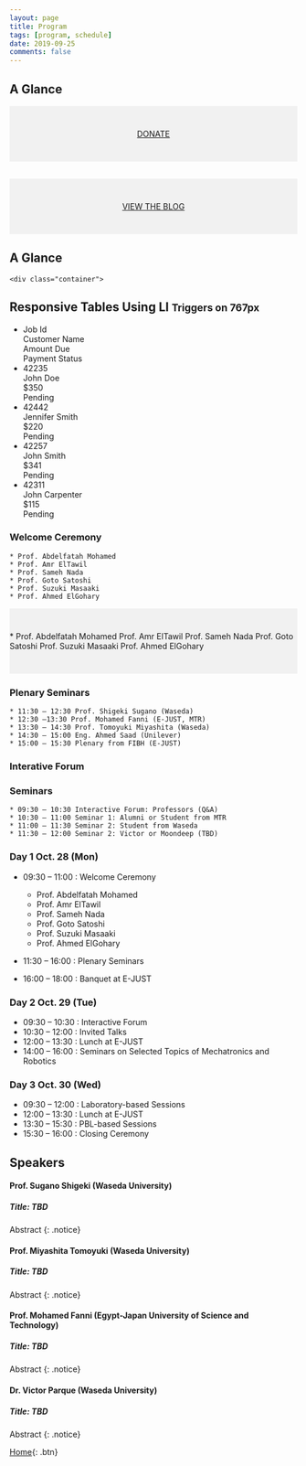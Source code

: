 ```yaml
---
layout: page
title: Program
tags: [program, schedule]
date: 2019-09-25
comments: false
---
```


## A Glance

<div style="background-color:rgba(0, 0, 0, 0.0470588); text-align:center; vertical-align: middle; padding:40px 0;">
<a href="/donate">DONATE</a>
</div>

<div style="background-color:rgba(0, 0, 0, 0.0470588); text-align:center; vertical-align: middle; padding:40px 0; margin-top:30px">
<a href="/blog">VIEW THE BLOG</a>
</div>
    
## A Glance


    <div class="container">
  <h2>Responsive Tables Using LI <small>Triggers on 767px</small></h2>
  <ul class="responsive-table">
    <li class="table-header">
      <div class="col col-1">Job Id</div>
      <div class="col col-2">Customer Name</div>
      <div class="col col-3">Amount Due</div>
      <div class="col col-4">Payment Status</div>
    </li>
    <li class="table-row">
      <div class="col col-1" data-label="Job Id">42235</div>
      <div class="col col-2" data-label="Customer Name">John Doe</div>
      <div class="col col-3" data-label="Amount">$350</div>
      <div class="col col-4" data-label="Payment Status">Pending</div>
    </li>
    <li class="table-row">
      <div class="col col-1" data-label="Job Id">42442</div>
      <div class="col col-2" data-label="Customer Name">Jennifer Smith</div>
      <div class="col col-3" data-label="Amount">$220</div>
      <div class="col col-4" data-label="Payment Status">Pending</div>
    </li>
    <li class="table-row">
      <div class="col col-1" data-label="Job Id">42257</div>
      <div class="col col-2" data-label="Customer Name">John Smith</div>
      <div class="col col-3" data-label="Amount">$341</div>
      <div class="col col-4" data-label="Payment Status">Pending</div>
    </li>
    <li class="table-row">
      <div class="col col-1" data-label="Job Id">42311</div>
      <div class="col col-2" data-label="Customer Name">John Carpenter</div>
      <div class="col col-3" data-label="Amount">$115</div>
      <div class="col col-4" data-label="Payment Status">Pending</div>
    </li>
  </ul>
</div>


    
 
### Welcome Ceremony

```
* Prof. Abdelfatah Mohamed
* Prof. Amr ElTawil
* Prof. Sameh Nada
* Prof. Goto Satoshi
* Prof. Suzuki Masaaki
* Prof. Ahmed ElGohary
```


 <div style="background-color:rgba(0, 0, 0, 0.0470588); text-align:left; vertical-align: left; padding:40px 0;">
 * Prof. Abdelfatah Mohamed
Prof. Amr ElTawil
Prof. Sameh Nada
Prof. Goto Satoshi
Prof. Suzuki Masaaki
Prof. Ahmed ElGohary
 </div>
 
 
### Plenary Seminars

```
* 11:30 – 12:30 Prof. Shigeki Sugano (Waseda)
* 12:30 –13:30 Prof. Mohamed Fanni (E-JUST, MTR)
* 13:30 – 14:30 Prof. Tomoyuki Miyashita (Waseda)
* 14:30 – 15:00 Eng. Ahmed Saad (Unilever)
* 15:00 – 15:30 Plenary from FIBH (E-JUST)
```

### Interative Forum


### Seminars

```
* 09:30 – 10:30 Interactive Forum: Professors (Q&A)
* 10:30 – 11:00 Seminar 1: Alumni or Student from MTR
* 11:00 – 11:30 Seminar 2: Student from Waseda
* 11:30 – 12:00 Seminar 2: Victor or Moondeep (TBD)
```


### Day 1 Oct. 28 (Mon)

* 09:30 – 11:00 : Welcome Ceremony
    * Prof. Abdelfatah Mohamed
    * Prof. Amr ElTawil
    * Prof. Sameh Nada
    * Prof. Goto Satoshi
    * Prof. Suzuki Masaaki
    * Prof. Ahmed ElGohary

* 11:30 – 16:00 : Plenary Seminars
* 16:00 – 18:00 : Banquet at E-JUST

### Day 2 Oct. 29 (Tue)

* 09:30 – 10:30 : Interactive Forum
* 10:30 – 12:00 : Invited Talks
* 12:00 – 13:30 : Lunch at E-JUST
* 14:00 – 16:00 : Seminars on Selected Topics of Mechatronics and Robotics

### Day 3 Oct. 30 (Wed)

* 09:30 – 12:00 : Laboratory-based Sessions
* 12:00 – 13:30 : Lunch at E-JUST
* 13:30 – 15:30 : PBL-based Sessions
* 15:30 – 16:00 : Closing Ceremony


## Speakers

#### Prof. Sugano Shigeki (Waseda University)

##### Title: TBD

Abstract
{: .notice}

#### Prof. Miyashita Tomoyuki (Waseda University)

##### Title: TBD

Abstract
{: .notice}

#### Prof. Mohamed Fanni (Egypt-Japan University of Science and Technology)

##### Title: TBD

Abstract
{: .notice}


#### Dr. Victor Parque (Waseda University)

##### Title: TBD

Abstract
{: .notice}


[Home](https://pemtr2019.github.io){: .btn}

